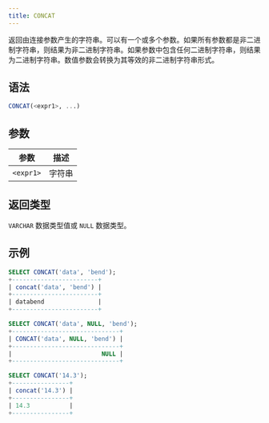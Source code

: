 ```yaml
---
title: CONCAT
---
```


返回由连接参数产生的字符串。可以有一个或多个参数。如果所有参数都是非二进制字符串，则结果为非二进制字符串。如果参数中包含任何二进制字符串，则结果为二进制字符串。数值参数会转换为其等效的非二进制字符串形式。

## 语法

```sql
CONCAT(<expr1>, ...)
```

## 参数

| 参数       | 描述     |
|-----------|---------|
| `<expr1>` | 字符串   |

## 返回类型

`VARCHAR` 数据类型值或 `NULL` 数据类型。

## 示例

```sql
SELECT CONCAT('data', 'bend');
+------------------------+
| concat('data', 'bend') |
+------------------------+
| databend               |
+------------------------+

SELECT CONCAT('data', NULL, 'bend');
+------------------------------+
| CONCAT('data', NULL, 'bend') |
+------------------------------+
|                         NULL |
+------------------------------+

SELECT CONCAT('14.3');
+----------------+
| concat('14.3') |
+----------------+
| 14.3           |
+----------------+
```